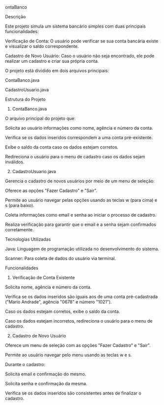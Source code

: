 ontaBanco

Descrição

Este projeto simula um sistema bancário simples com duas principais funcionalidades:

Verificação de Conta: O usuário pode verificar se sua conta bancária existe e visualizar o saldo correspondente.

Cadastro de Novo Usuário: Caso o usuário não seja encontrado, ele pode realizar um cadastro e criar sua própria conta.

O projeto está dividido em dois arquivos principais:

ContaBanco.java

CadastroUsuario.java

Estrutura do Projeto

1. ContaBanco.java

O arquivo principal do projeto que:

Solicita ao usuário informações como nome, agência e número da conta.

Verifica se os dados inseridos correspondem a uma conta pré-existente.

Exibe o saldo da conta caso os dados estejam corretos.

Redireciona o usuário para o menu de cadastro caso os dados sejam inválidos.

2. CadastroUsuario.java

Gerencia o cadastro de novos usuários por meio de um menu de seleção:

Oferece as opções "Fazer Cadastro" e "Sair".

Permite ao usuário navegar pelas opções usando as teclas w (para cima) e s (para baixo).

Coleta informações como email e senha ao iniciar o processo de cadastro.

Realiza verificação para garantir que o email e a senha sejam confirmados corretamente.

Tecnologias Utilizadas

Java: Linguagem de programação utilizada no desenvolvimento do sistema.

Scanner: Para coleta de dados do usuário via terminal.

Funcionalidades

1. Verificação de Conta Existente

Solicita nome, agência e número da conta.

Verifica se os dados inseridos são iguais aos de uma conta pré-cadastrada ("Mario Andrade", agência "0678" e número "1021").

Caso os dados estejam corretos, exibe o saldo da conta.

Caso os dados estejam incorretos, redireciona o usuário para o menu de cadastro.

2. Cadastro de Novo Usuário

Oferece um menu de seleção com as opções "Fazer Cadastro" e "Sair".

Permite ao usuário navegar pelo menu usando as teclas w e s.

Durante o cadastro:

Solicita email e confirmação do mesmo.

Solicita senha e confirmação da mesma.

Verifica se os dados inseridos são consistentes antes de finalizar o cadastro.
